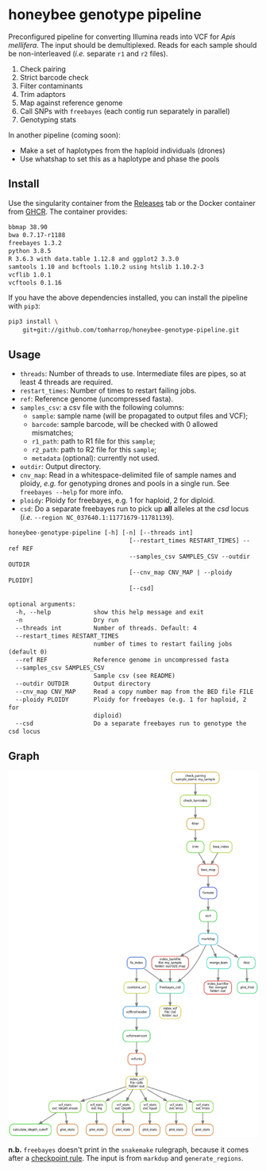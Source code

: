 # honeybee genotype pipeline

Preconfigured pipeline for converting Illumina reads into VCF for *Apis mellifera*.
The input should be demultiplexed.
Reads for each sample should be non-interleaved (*i.e.* separate `r1` and `r2` files).

1. Check pairing
2. Strict barcode check 
3. Filter contaminants
4. Trim adaptors
5. Map against reference genome
6. Call SNPs with `freebayes` (each contig run separately in parallel)
7. Genotyping stats

In another pipeline (coming soon):

- Make a set of haplotypes from the haploid individuals (drones)
- Use whatshap to set this as a haplotype and phase the pools

## Install

Use the singularity container from the [Releases](https://github.com/TomHarrop/honeybee-genotype-pipeline/releases) tab or the Docker container from [GHCR](https://github.com/users/TomHarrop/packages/container/package/honeybee-genotype-pipeline). The container provides:

```
bbmap 38.90
bwa 0.7.17-r1188
freebayes 1.3.2
python 3.8.5
R 3.6.3 with data.table 1.12.8 and ggplot2 3.3.0
samtools 1.10 and bcftools 1.10.2 using htslib 1.10.2-3
vcflib 1.0.1
vcftools 0.1.16
```

If you have the above dependencies installed, you can install the pipeline with `pip3`:

```bash
pip3 install \
    git+git://github.com/tomharrop/honeybee-genotype-pipeline.git
```

## Usage

- `threads`: Number of threads to use. Intermediate files are pipes, so at least 4 threads are required.
- `restart_times`: Number of times to restart failing jobs.
- `ref`: Reference genome (uncompressed fasta).
- `samples_csv`: a csv file with the following columns:
    - `sample`: sample name (will be propagated to output files and VCF);
    - `barcode`: sample barcode, will be checked with 0 allowed mismatches;
    - `r1_path`: path to R1 file for this `sample`;
    - `r2_path`: path to R2 file for this `sample`;
    - `metadata` (optional): currently not used.
- `outdir`: Output directory.
- `cnv_map`: Read in a whitespace-delimited file of sample names and ploidy, *e.g.* for genotyping drones and pools in a single run. See `freebayes --help` for more info.
- `ploidy`: Ploidy for freebayes, e.g. 1 for haploid, 2 for diploid.
- `csd`: Do a separate freebayes run to pick up **all** alleles at the *csd* locus (*i.e.* `--region NC_037640.1:11771679-11781139`).

```
honeybee-genotype-pipeline [-h] [-n] [--threads int]
                                  [--restart_times RESTART_TIMES] --ref REF
                                  --samples_csv SAMPLES_CSV --outdir OUTDIR
                                  [--cnv_map CNV_MAP | --ploidy PLOIDY]
                                  [--csd]

optional arguments:
  -h, --help            show this help message and exit
  -n                    Dry run
  --threads int         Number of threads. Default: 4
  --restart_times RESTART_TIMES
                        number of times to restart failing jobs (default 0)
  --ref REF             Reference genome in uncompressed fasta
  --samples_csv SAMPLES_CSV
                        Sample csv (see README)
  --outdir OUTDIR       Output directory
  --cnv_map CNV_MAP     Read a copy number map from the BED file FILE
  --ploidy PLOIDY       Ploidy for freebayes (e.g. 1 for haploid, 2 for
                        diploid)
  --csd                 Do a separate freebayes run to genotype the csd locus
```

## Graph

![](graph.svg)

**n.b.** `freebayes` doesn't print in the `snakemake` rulegraph, because it comes after a [checkpoint rule](https://snakemake.readthedocs.io/en/stable/snakefiles/rules.html#data-dependent-conditional-execution). The input is from `markdup` and `generate_regions`.
